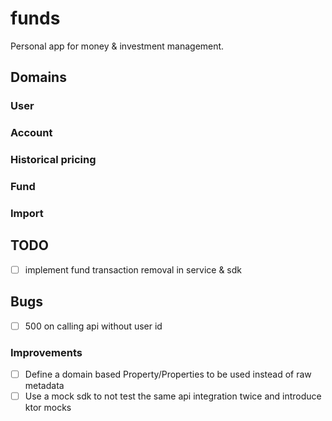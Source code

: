# funds

Personal app for money &amp; investment management.

## Domains

### User

### Account

### Historical pricing

### Fund

### Import

## TODO

- [ ] implement fund transaction removal in service & sdk

## Bugs
- [ ] 500 on calling api without user id

### Improvements

- [ ] Define a domain based Property/Properties to be used instead of raw metadata
- [ ] Use a mock sdk to not test the same api integration twice and introduce ktor mocks
